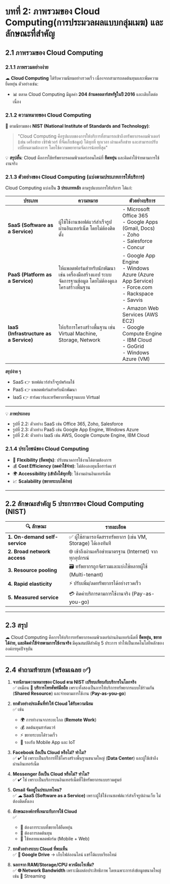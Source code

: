 # บทที่ 2: ภาพรวมของ Cloud Computing(การประมวลผลแบบกลุ่มเมฆ) และลักษณะที่สำคัญ

## 2.1 ภาพรวมของ Cloud Computing

### 2.1.1 ภาพรวมอย่างง่าย
☁ **Cloud Computing** ได้รับความนิยมอย่างรวดเร็ว เนื่องจากสามารถลดต้นทุนและเพิ่มความยืดหยุ่น ตัวอย่างเช่น:
- 📊 ตลาด Cloud Computing มีมูลค่า **204 ล้านดอลลาร์สหรัฐในปี 2016** และเติบโตต่อเนื่อง

### 2.1.2 ความหมายของ Cloud Computing
📖 ตามนิยามของ **NIST (National Institute of Standards and Technology)**:
> "Cloud Computing คือรูปแบบของการให้บริการที่สามารถเข้าถึงทรัพยากรคอมพิวเตอร์ (เช่น เครือข่าย เซิร์ฟเวอร์ ที่จัดเก็บข้อมูล) ได้ทุกที่ ทุกเวลา ผ่านเครือข่าย และสามารถปรับเปลี่ยนตามต้องการ โดยใช้ความพยายามจัดการน้อยที่สุด"

💡 **สรุปสั้น**: Cloud คือการใช้ทรัพยากรคอมพิวเตอร์ออนไลน์ที่ **ยืดหยุ่น** และคิดค่าใช้จ่ายตามการใช้งานจริง

### 2.1.3 ตัวอย่างของ Cloud Computing (แบ่งตามประเภทการให้บริการ)

Cloud Computing แบ่งเป็น **3 ประเภทหลัก** ตามรูปแบบการให้บริการ ได้แก่:

| ประเภท | ความหมาย | ตัวอย่างบริการ |
|--------|-----------|----------------|
| **SaaS (Software as a Service)** | ผู้ใช้ใช้งานซอฟต์แวร์สำเร็จรูปผ่านอินเทอร์เน็ต โดยไม่ต้องติดตั้ง | - Microsoft Office 365 <br> - Google Apps (Gmail, Docs) <br> - Zoho <br> - Salesforce <br> - Concur |
| **PaaS (Platform as a Service)** | ให้แพลตฟอร์มสำหรับนักพัฒนา เช่น เครื่องมือสร้างแอป ระบบจัดการฐานข้อมูล โดยไม่ต้องดูแลโครงสร้างพื้นฐาน | - Google App Engine <br> - Windows Azure (Azure App Service) <br> - Force.com <br> - Rackspace <br> - Savvis |
| **IaaS (Infrastructure as a Service)** | ให้บริการโครงสร้างพื้นฐาน เช่น Virtual Machine, Storage, Network | - Amazon Web Services (AWS EC2) <br> - Google Compute Engine <br> - IBM Cloud <br> - GoGrid <br> - Windows Azure (VM) |

**สรุปง่าย ๆ**  
- SaaS 👉 ซอฟต์แวร์สำเร็จรูปพร้อมใช้  
- PaaS 👉 แพลตฟอร์มสำหรับนักพัฒนา  
- IaaS 👉 ฮาร์ดแวร์และทรัพยากรพื้นฐานแบบ Virtual

---

💡 **ภาพประกอบ**
- รูปที่ 2.2: ตัวอย่าง SaaS เช่น Office 365, Zoho, Salesforce  
- รูปที่ 2.3: ตัวอย่าง PaaS เช่น Google App Engine, Windows Azure  
- รูปที่ 2.4: ตัวอย่าง IaaS เช่น AWS, Google Compute Engine, IBM Cloud

### 2.1.4 ประโยชน์ของ Cloud Computing
- 🔄 **Flexibility (ยืดหยุ่น)**: ปรับขนาดการใช้งานได้ตามต้องการ
- 💰 **Cost Efficiency (ลดค่าใช้จ่าย)**: ไม่ต้องลงทุนซื้อฮาร์ดแวร์
- 🌍 **Accessibility (เข้าถึงได้ทุกที่)**: ใช้งานผ่านอินเทอร์เน็ต
- 📈 **Scalability (ขยายระบบได้ง่าย)**

---

## 2.2 ลักษณะสำคัญ 5 ประการของ Cloud Computing (NIST)
| 🔍 ลักษณะ | รายละเอียด |
|-----------|------------|
| **1. On-demand self-service** | ✅ ผู้ใช้สามารถจัดสรรทรัพยากร (เช่น VM, Storage) ได้เองทันที |
| **2. Broad network access** | 🌐 เข้าถึงผ่านเครือข่ายมาตรฐาน (Internet) จากทุกอุปกรณ์ |
| **3. Resource pooling** | 🗃 ทรัพยากรถูกจัดรวมและแบ่งใช้หลายผู้ใช้ (Multi-tenant) |
| **4. Rapid elasticity** | ⚡ ปรับเพิ่ม/ลดทรัพยากรได้อย่างรวดเร็ว |
| **5. Measured service** | 💳 คิดค่าบริการตามการใช้งานจริง (Pay-as-you-go) |

---

## 2.3 สรุป
☁ Cloud Computing คือการให้บริการทรัพยากรคอมพิวเตอร์ผ่านอินเทอร์เน็ตที่ **ยืดหยุ่น, ขยายได้ง่าย, และคิดค่าใช้จ่ายตามการใช้งานจริง** มีคุณสมบัติสำคัญ 5 ประการ ทำให้เป็นเทคโนโลยีหลักขององค์กรยุคปัจจุบัน

---

## 2.4 คำถามท้ายบท (พร้อมเฉลย ✅)

1. **จากนิยามความหมายของ Cloud ตาม NIST เปรียบเทียบกับบริการในโลกจริง**  
   ✅ เหมือน **📱 บริการโทรศัพท์มือถือ** เพราะทั้งสองเป็นการให้บริการทรัพยากรแบบใช้ร่วมกัน (**Shared Resource**) และจ่ายตามการใช้งาน (**Pay-as-you-go**)

2. **ยกตัวอย่างประเด็นที่ทำให้ Cloud ได้รับความนิยม**  
   ✅ เช่น  
   - 🌍 การทำงานจากระยะไกล (**Remote Work**)  
   - 💰 ลดต้นทุนฮาร์ดแวร์  
   - ⚡ ขยายระบบได้รวดเร็ว  
   - 📱 รองรับ Mobile App และ IoT  

3. **Facebook ถือเป็น Cloud หรือไม่? ทำไม?**  
   ✅ ✔ ใช่ เพราะเป็นบริการที่ใช้โครงสร้างพื้นฐานขนาดใหญ่ (**Data Center**) และผู้ใช้เข้าถึงผ่านอินเทอร์เน็ต

4. **Messenger ถือเป็น Cloud หรือไม่? ทำไม?**  
   ✅ ✔ ใช่ เพราะเป็นบริการบนอินเทอร์เน็ตที่ใช้ทรัพยากรแบบรวมศูนย์

5. **Gmail จัดอยู่ในประเภทไหน?**  
   ✅ **☁ SaaS (Software as a Service)** เพราะผู้ใช้ใช้งานซอฟต์แวร์สำเร็จรูปผ่านเว็บ ไม่ต้องติดตั้งเอง

6. **ลักษณะองค์กรที่เหมาะกับการใช้ Cloud**  
   ✅  
   - 🏢 ต้องการระบบที่ขยายได้ยืดหยุ่น  
   - 💸 ต้องการลดต้นทุน  
   - 📲 ใช้หลายแพลตฟอร์ม (Mobile + Web)  

7. **ยกตัวอย่างระบบ Cloud ที่พบเห็น**  
   ✅ **📂 Google Drive** → เก็บไฟล์ออนไลน์ แชร์ได้แบบเรียลไทม์  

8. **นอกจาก RAM/Storage/CPU ควรมีอะไรเพิ่ม?**  
   ✅ **🌐 Network Bandwidth** เพราะมีผลต่อประสิทธิภาพ โดยเฉพาะการส่งข้อมูลขนาดใหญ่ เช่น 🎥 Streaming
